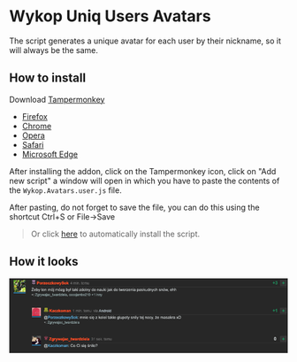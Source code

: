 # Wykop Uniq Users Avatars

The script generates a unique avatar for each user by their nickname, so it will always be the same.

## How to install

Download [Tampermonkey](https://www.tampermonkey.net)

- [Firefox](https://addons.mozilla.org/en-US/firefox/addon/tampermonkey/)
- [Chrome](https://chrome.google.com/webstore/detail/tampermonkey/dhdgffkkebhmkfjojejmpbldmpobfkfo)
- [Opera](https://addons.opera.com/en/extensions/details/tampermonkey-beta/)
- [Safari](https://apps.apple.com/us/app/tampermonkey/id1482490089?mt=12)
- [Microsoft Edge](https://microsoftedge.microsoft.com/addons/detail/tampermonkey/iikmkjmpaadaobahmlepeloendndfphd)

After installing the addon, click on the Tampermonkey icon, click on "Add new script" a window will open in which you have to paste the contents of the `Wykop.Avatars.user.js` file.

After pasting, do not forget to save the file, you can do this using the shortcut Ctrl+S or File->Save

> Or click [here](https://raw.githubusercontent.com/skorotkiewicz/wykop-uniq-avatar/main/Wykop.Avatars.user.js) to automatically install the script.

## How it looks

![screenshot](screenshot.png)
